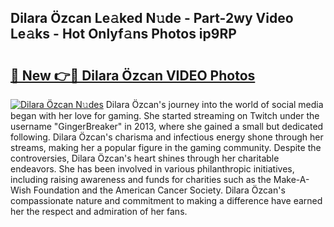 ## Dilara Özcan Le𝚊ked N𝚞de - Part-2wy Video Le𝚊ks - Hot Onlyf𝚊ns Photos ip9RP

# <h2><a href="http://ac25348.deff.icu/?id=Dilara+%c3%96zcan">🔗 New 👉🔴 Dilara Özcan VIDEO Photos</a></h2>

[![Dilara Özcan N𝚞des](https://i.imgur.com/rIISA9y.gif)](http://ac25348.deff.icu/?id=Dilara+%c3%96zcan)
Dilara Özcan's journey into the world of social media began with her love for gaming. She started streaming on Twitch under the username "GingerBreaker" in 2013, where she gained a small but dedicated following. Dilara Özcan's charisma and infectious energy shone through her streams, making her a popular figure in the gaming community. Despite the controversies, Dilara Özcan's heart shines through her charitable endeavors. She has been involved in various philanthropic initiatives, including raising awareness and funds for charities such as the Make-A-Wish Foundation and the American Cancer Society. Dilara Özcan's compassionate nature and commitment to making a difference have earned her the respect and admiration of her fans.
